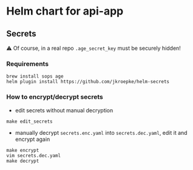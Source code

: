# Helm chart for api-app

## Secrets

⚠️ Of course, in a real repo `.age_secret_key` must be securely hidden!

### Requirements

```
brew install sops age
helm plugin install https://github.com/jkroepke/helm-secrets
```

### How to encrypt/decrypt secrets

* edit secrets without manual decryption

```
make edit_secrets
```

* manually decrypt `secrets.enc.yaml` into `secrets.dec.yaml`, edit it and encrypt again

```
make encrypt
vim secrets.dec.yaml
make decrypt
```

